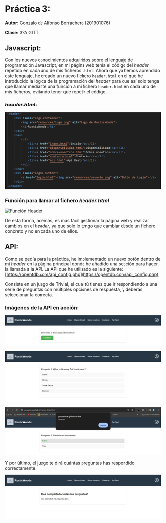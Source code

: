 # Práctica 3:

**Autor:** Gonzalo de Alfonso Borrachero (201901076)

**Clase:** 3ºA GITT
## Javascript:
Con los nuevos conocimientos adquiridos sobre el lenguaje de programación Javascript, en mi página web tenía el código del *header* repetido en cada uno de mis ficheros `.html`. Ahora que ya hemos aprendido este lenguaje, he creado un nuevo fichero `header.html` en el que he introducido la lógica de la programación del *header* para que así solo tenga que llamar mediante una función a mi fichero `header.html` en cada uno de mis ficheros, evitando tener que repetir el código.

### *header.html*:

![Header](assets/header.png) 

### Función para llamar al fichero *header.html*

![Función Header](assets/función_header.png)

De esta forma, además, es más fácil gestionar la página web y realizar cambios en el *header*, ya que solo lo tengo que cambiar desde un fichero concreto y no en cada uno de ellos.

## API:
Como se pedía para la práctica, he implementado un nuevo botón dentro de mi *header* en la página principal donde he añadido una sección para hacer la llamada a la API. La API que he utilizado es la siguiente: [https://opentdb.com/api_config.php](https://opentdb.com/api_config.php)

Consiste en un juego de Trivial, el cual tú tienes que ir respondiendo a una serie de preguntas con múltiples opciones de respuesta, y deberás seleccionar la correcta.

### Imágenes de la API en acción:
![API](assets/api_1.png) 

![API](assets/api_2.png) 

![API](assets/api_3.png) 

Y por último, el juego te dirá cuántas preguntas has respondido correctamente.

![API](assets/api_4.png) 

